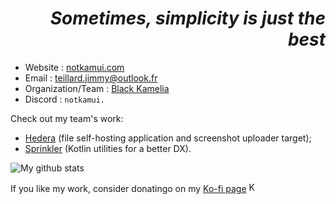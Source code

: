 <h1 align="right"><i>Sometimes, simplicity is just the best</i></h1>

- Website : [notkamui.com](https://notkamui.com)
- Email : [teillard.jimmy@outlook.fr](mailto:teillard.jimmy@outlook.fr)
- Organization/Team : [Black Kamelia](https://black-kamelia.com)
- Discord : `notkamui.`

Check out my team's work:
- [Hedera](https://github.com/Black-Kamelia/Hedera) (file self-hosting application and screenshot uploader target);
- [Sprinkler](https://github.com/Black-Kamelia/Sprinkler) (Kotlin utilities for a better DX).
  
![My github stats](https://github-readme-stats.vercel.app/api?username=notKamui&count_private=true&show_icons=true&theme=tokyonight)

If you like my work, consider donatingo on my [Ko-fi page](https://ko-fi.com/notkamui) 
<img src="https://ko-fi.com/favicon.ico" alt="Ko-fi icon" width="16"/>
